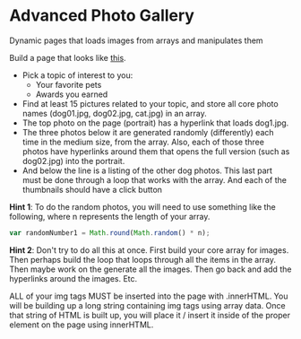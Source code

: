 Advanced Photo Gallery
======================

Dynamic pages that loads images from arrays and manipulates them

Build a page that looks like [this](http://webdev.usc.edu/itp301/dogs/dogs_page.jpg).

*	Pick a topic of interest to you:
	*	Your favorite pets
	*	Awards you earned
*	Find at least 15 pictures related to your topic, and store all core photo names (dog01.jpg, dog02.jpg, cat.jpg) in an array.
*	The top photo on the page (portrait) has a hyperlink that loads dog1.jpg.
*	The three photos below it are generated randomly (differently) each time in the medium size, from the array. Also, each of those three photos have hyperlinks around them that opens the full version (such as dog02.jpg) into the portrait. 
*	And below the line is a listing of the other dog photos. This last part must be done through a loop that works with the array. And each of the thumbnails should have a click button 

__Hint 1__: To do the random photos, you will need to use something like the following, where n represents the length of your array.

```js
var randomNumber1 = Math.round(Math.random() * n);
``` 

__Hint 2__: Don't try to do all this at once. First build your core array for images. Then perhaps build the loop that loops through all the items in the array. Then maybe work on the generate all the images. Then go back and add the hyperlinks around the images. Etc.

ALL of your img tags MUST be inserted into the page with .innerHTML. You will be building up a long string containing img tags using array data. Once that string of HTML is built up, you will place it / insert it inside of the proper element on the page using innerHTML.

